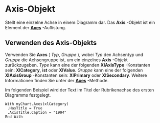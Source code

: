 
# Axis-Objekt

Stellt eine einzelne Achse in einem Diagramm dar. Das  **Axis** -Objekt ist ein Element der **[Axes](89ebeb9d-3c16-0bb0-35a8-9a07483c4eb6.md)** -Auflistung.


## Verwenden des Axis-Objekts

Verwenden Sie  **Axes** ( _Typ_, _Gruppe_ ), wobei _Typ_ den Achsentyp und _Gruppe_ die Achsengruppe ist, um ein einzelnes **Axis** -Objekt zurückzugeben. _Type_ kann eine der folgenden **XlAxisType** -Konstanten sein: **XlCategory**, **ist** oder **XlValue**. _Gruppe_ kann eine der folgenden **XlAxisGroup** -Konstanten sein: **XlPrimary** oder **XlSecondary**. Weitere Informationen finden Sie unter der **[Axes](040bf3e2-f60f-935b-9803-6f9bf146bee7.md)** -Methode.

Im folgenden Beispiel wird der Text im Titel der Rubrikenachse des ersten Diagramms festgelegt.




```
With myChart.Axes(xlCategory) 
 .HasTitle = True 
 .AxisTitle.Caption = "1994" 
End With
```

